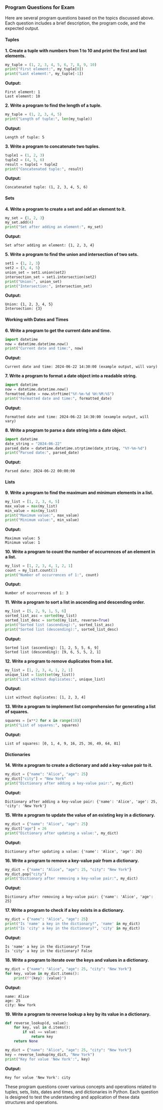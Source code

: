 ### Program Questions for Exam

Here are several program questions based on the topics discussed above. Each question includes a brief description, the program code, and the expected output.

#### Tuples

**1. Create a tuple with numbers from 1 to 10 and print the first and last elements.**
```python
my_tuple = (1, 2, 3, 4, 5, 6, 7, 8, 9, 10)
print("First element:", my_tuple[0])
print("Last element:", my_tuple[-1])
```
**Output:**
```
First element: 1
Last element: 10
```

**2. Write a program to find the length of a tuple.**
```python
my_tuple = (1, 2, 3, 4, 5)
print("Length of tuple:", len(my_tuple))
```
**Output:**
```
Length of tuple: 5
```

**3. Write a program to concatenate two tuples.**
```python
tuple1 = (1, 2, 3)
tuple2 = (4, 5, 6)
result = tuple1 + tuple2
print("Concatenated tuple:", result)
```
**Output:**
```
Concatenated tuple: (1, 2, 3, 4, 5, 6)
```

#### Sets

**4. Write a program to create a set and add an element to it.**
```python
my_set = {1, 2, 3}
my_set.add(4)
print("Set after adding an element:", my_set)
```
**Output:**
```
Set after adding an element: {1, 2, 3, 4}
```

**5. Write a program to find the union and intersection of two sets.**
```python
set1 = {1, 2, 3}
set2 = {3, 4, 5}
union_set = set1.union(set2)
intersection_set = set1.intersection(set2)
print("Union:", union_set)
print("Intersection:", intersection_set)
```
**Output:**
```
Union: {1, 2, 3, 4, 5}
Intersection: {3}
```

#### Working with Dates and Times

**6. Write a program to get the current date and time.**
```python
import datetime
now = datetime.datetime.now()
print("Current date and time:", now)
```
**Output:**
```
Current date and time: 2024-06-22 14:30:00 (example output, will vary)
```

**7. Write a program to format a date object into a readable string.**
```python
import datetime
now = datetime.datetime.now()
formatted_date = now.strftime("%Y-%m-%d %H:%M:%S")
print("Formatted date and time:", formatted_date)
```
**Output:**
```
Formatted date and time: 2024-06-22 14:30:00 (example output, will vary)
```

**8. Write a program to parse a date string into a date object.**
```python
import datetime
date_string = "2024-06-22"
parsed_date = datetime.datetime.strptime(date_string, "%Y-%m-%d")
print("Parsed date:", parsed_date)
```
**Output:**
```
Parsed date: 2024-06-22 00:00:00
```

#### Lists

**9. Write a program to find the maximum and minimum elements in a list.**
```python
my_list = [1, 2, 3, 4, 5]
max_value = max(my_list)
min_value = min(my_list)
print("Maximum value:", max_value)
print("Minimum value:", min_value)
```
**Output:**
```
Maximum value: 5
Minimum value: 1
```

**10. Write a program to count the number of occurrences of an element in a list.**
```python
my_list = [1, 2, 3, 4, 1, 2, 1]
count = my_list.count(1)
print("Number of occurrences of 1:", count)
```
**Output:**
```
Number of occurrences of 1: 3
```

**11. Write a program to sort a list in ascending and descending order.**
```python
my_list = [5, 2, 9, 1, 5, 6]
sorted_list_asc = sorted(my_list)
sorted_list_desc = sorted(my_list, reverse=True)
print("Sorted list (ascending):", sorted_list_asc)
print("Sorted list (descending):", sorted_list_desc)
```
**Output:**
```
Sorted list (ascending): [1, 2, 5, 5, 6, 9]
Sorted list (descending): [9, 6, 5, 5, 2, 1]
```

**12. Write a program to remove duplicates from a list.**
```python
my_list = [1, 2, 3, 4, 1, 2, 1]
unique_list = list(set(my_list))
print("List without duplicates:", unique_list)
```
**Output:**
```
List without duplicates: [1, 2, 3, 4]
```

**13. Write a program to implement list comprehension for generating a list of squares.**
```python
squares = [x**2 for x in range(10)]
print("List of squares:", squares)
```
**Output:**
```
List of squares: [0, 1, 4, 9, 16, 25, 36, 49, 64, 81]
```

#### Dictionaries

**14. Write a program to create a dictionary and add a key-value pair to it.**
```python
my_dict = {"name": "Alice", "age": 25}
my_dict["city"] = "New York"
print("Dictionary after adding a key-value pair:", my_dict)
```
**Output:**
```
Dictionary after adding a key-value pair: {'name': 'Alice', 'age': 25, 'city': 'New York'}
```

**15. Write a program to update the value of an existing key in a dictionary.**
```python
my_dict = {"name": "Alice", "age": 25}
my_dict["age"] = 26
print("Dictionary after updating a value:", my_dict)
```
**Output:**
```
Dictionary after updating a value: {'name': 'Alice', 'age': 26}
```

**16. Write a program to remove a key-value pair from a dictionary.**
```python
my_dict = {"name": "Alice", "age": 25, "city": "New York"}
my_dict.pop("city")
print("Dictionary after removing a key-value pair:", my_dict)
```
**Output:**
```
Dictionary after removing a key-value pair: {'name': 'Alice', 'age': 25}
```

**17. Write a program to check if a key exists in a dictionary.**
```python
my_dict = {"name": "Alice", "age": 25}
print("Is 'name' a key in the dictionary?", 'name' in my_dict)
print("Is 'city' a key in the dictionary?", 'city' in my_dict)
```
**Output:**
```
Is 'name' a key in the dictionary? True
Is 'city' a key in the dictionary? False
```

**18. Write a program to iterate over the keys and values in a dictionary.**
```python
my_dict = {"name": "Alice", "age": 25, "city": "New York"}
for key, value in my_dict.items():
    print(f"{key}: {value}")
```
**Output:**
```
name: Alice
age: 25
city: New York
```

**19. Write a program to reverse lookup a key by its value in a dictionary.**
```python
def reverse_lookup(d, value):
    for key, val in d.items():
        if val == value:
            return key
    return None

my_dict = {"name": "Alice", "age": 25, "city": "New York"}
key = reverse_lookup(my_dict, "New York")
print("Key for value 'New York':", key)
```
**Output:**
```
Key for value 'New York': city
```

These program questions cover various concepts and operations related to tuples, sets, lists, dates and times, and dictionaries in Python. Each question is designed to test the understanding and application of these data structures and operations.
